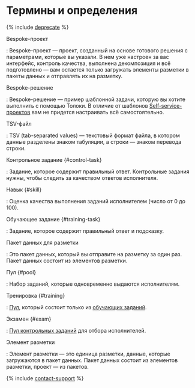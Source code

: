 # Термины и определения

{% include [deprecate](../../_includes/deprecate.md) %}

Bespoke-проект

: Bespoke-проект — проект, созданный на основе готового решения с параметрами, которые вы указали. В нем уже настроен за вас интерфейс, контроль качества, выполнена декомпозиция и всё подготовлено — вам остается только загружать элементы разметки в пакеты данных и отправлять их на разметку.

Bespoke-решение

: Bespoke-решение — пример шаблонной задачи, которую вы хотите выполнить с помощью Толоки. В отличие от шаблонов [Self-service-проектов](../../guide/concepts/overview.md#project) вам не придется настраивать всё самостоятельно.

TSV-файл

: TSV (tab-separated values) — текстовый формат файла, в котором данные разделены знаком табуляции, а строки — знаком перевода строки.

Контрольное задание {#control-task}

: Задание, которое содержит правильный ответ. Контрольные задания нужны, чтобы следить за качеством ответов исполнителя.

Навык {#skill}

: Оценка качества выполнения заданий исполнителем (число от 0 до 100).

Обучающее задание {#training-task}

: Задание, которое содержит правильный ответ и подсказку.

Пакет данных для разметки

: Это пакет данных, который вы отправите на разметку за один раз. Пакет данных состоит из элементов разметки.

Пул {#pool}

: Набор заданий, которые одновременно выдаются исполнителям.

Тренировка {#training}

: [Пул](#pool), который состоит только из [обучающих заданий](#training-task).

Экзамен {#exam}

: [Пул контрольных заданий](#control-task) для отбора исполнителей.

Элемент разметки

: Элемент разметки — это единица разметки, данные, которые загружаются в пакет данных. Пакет данных состоит из элементов разметки, проект — из пакетов.

{% include [contact-support](../_includes/contact-support.md) %}